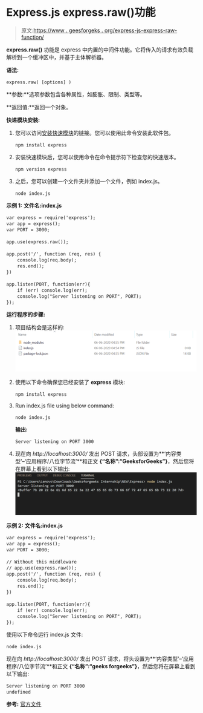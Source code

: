 # Express.js express.raw()功能

> 原文:[https://www . geesforgeks . org/express-js-express-raw-function/](https://www.geeksforgeeks.org/express-js-express-raw-function/)

**express.raw()** 功能是 express 中内置的中间件功能。它将传入的请求有效负载解析到一个缓冲区中，并基于主体解析器。

**语法:**

```
express.raw( [options] )
```

**参数:**选项参数包含各种属性，如膨胀、限制、类型等。

**返回值:**返回一个对象。

**快递模块安装:**

1.  您可以访问[安装快速模块](https://www.npmjs.com/package/express)的链接。您可以使用此命令安装此软件包。

    ```
    npm install express
    ```

2.  安装快速模块后，您可以使用命令在命令提示符下检查您的快速版本。

    ```
    npm version express
    ```

3.  之后，您可以创建一个文件夹并添加一个文件，例如 index.js。

    ```
    node index.js
    ```

**示例 1:** **文件名:index.js**

```
var express = require('express');
var app = express();
var PORT = 3000;

app.use(express.raw());

app.post('/', function (req, res) {
    console.log(req.body);
    res.end();
})

app.listen(PORT, function(err){
    if (err) console.log(err);
    console.log("Server listening on PORT", PORT);
});
```

**运行程序的步骤:**

1.  项目结构会是这样的:
    ![](img/3209d9b4369c180282a34be8070d7d6e.png)
2.  使用以下命令确保您已经安装了 **express** 模块:

    ```
    npm install express
    ```

3.  Run index.js file using below command:

    ```
    node index.js
    ```

    **输出:**

    ```
    Server listening on PORT 3000

    ```

4.  现在向 *http://localhost:3000/* 发出 POST 请求，头部设置为**‘内容类型’–‘应用程序/八位字节流’**和正文 **{“名称”:“GeeksforGeeks”}**，然后您将在屏幕上看到以下输出:
    ![](img/40359ebf9dde034e337b5cae141d95da.png)

**示例 2:** **文件名:index.js**

```
var express = require('express');
var app = express();
var PORT = 3000;

// Without this middleware
// app.use(express.raw());
app.post('/', function (req, res) {
    console.log(req.body);
    res.end();
})

app.listen(PORT, function(err){
    if (err) console.log(err);
    console.log("Server listening on PORT", PORT);
});
```

使用以下命令运行 index.js 文件:

```
node index.js
```

现在向 *http://localhost:3000/* 发出 POST 请求，将头设置为**‘内容类型’–‘应用程序/八位字节流’**和正文 **{“名称”:“geeks forgeeks”}**，然后您将在屏幕上看到以下输出:

```
Server listening on PORT 3000
undefined

```

**参考:** [官方文件](https://expressjs.com/en/4x/api.html#express.raw)
